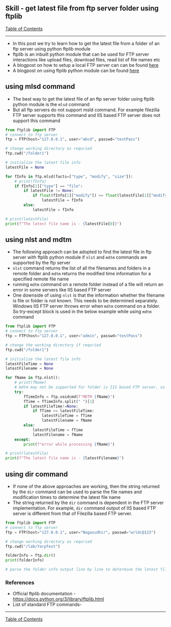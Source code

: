 ## Skill - get latest file from ftp server folder using ftplib

[Table of Contents](https://nagasudhir.blogspot.com/2020/04/taming-python-table-of-contents.html)

<hr/>

* In this post we try to learn how to get the latest file from a folder of an ftp server using python ftplib module
* ftplib is an inbuilt python module that can be used for FTP server interactions like upload files, download files, read list of file names etc
* A blogpost on how to setup a local FTP server can can be found [here](https://nagasudhir.blogspot.com/2022/02/setup-ftp-server-and-ftp-client-in.html)
* A blogpost on using ftplib python module can be found [here](https://nagasudhir.blogspot.com/2022/02/ftp-server-communication-with-ftplib.html)
 
## using mlsd command
* The best way to get the latest file of an ftp server folder using ftplib python module is the `mlsd` command
* But all ftp servers do not support msld command. For example filezilla FTP server supports this command and IIS based FTP server does not support this command
```py
from ftplib import FTP
# connect to ftp server
ftp = FTP(host="127.0.0.1", user="abcd", passwd="testPass")

# change working directory as requried
ftp.cwd("/folder1")

# initialize the latest file info
latestFile = None

for fInfo in ftp.mlsd(facts=["type", "modify", "size"]):
    # print(fInfo)
    if fInfo[1]["type"] == "file":
        if latestFile != None:
            if float(fInfo[1]["modify"]) >= float(latestFile[1]["modify"]):
                latestFile = fInfo
        else:
            latestFile = fInfo

# print(latestFile)
print(f"The latest file name is - {latestFile[0]}")

```

## using  nlst and mdtm
* The following approach can be adopted to find the latest file in ftp server with ftplib python module if `nlst` and `mdtm` commands are supported by the ftp server
* `nlst` command returns the list of all the filenames and folders in a remote folder and `mdtm` returns the modified time information for a specified remote file name
* running `mdtm` command on a remote folder instead of a file will return an error in some servers like IIS based FTP server
* One downside of using `nlst` is that the information whether the filename is file or folder is not known. This needs to be determined separately. Windows IIS FTP server throws error when `mdtm` command on a folder. So try-except block is used in the below example while using `mdtm` command

```python
from ftplib import FTP
# connect to ftp server
ftp = FTP(host="127.0.0.1", user="admin", passwd="testPass")

# change the working directory if requried
ftp.cwd("/folder1")

# initialize the latest file info
latestFileTime = None
latestFilename = None

for fName in ftp.nlst():
    # print(fName)
    # mdtm may not be supported for folder is IIS based FTP server, so wrapping with try except
    try:
        fTimeInfo = ftp.voidcmd(f"MDTM {fName}")
        fTime = fTimeInfo.split(" ")[1]
        if latestFileTime!=None:
            if fTime >= latestFileTime:
                latestFileTime = fTime
                latestFilename = fName
        else:
            latestFileTime = fTime
            latestFilename = fName
    except:
        print(f"error while processing {fName}")

# print(latestFile)
print(f"The latest file name is - {latestFilename}")

```

## using dir command
* If none of the above approaches are working, then the string returned by the `dir` command can be used to parse the file names and modification times to determine the latest file name
* The string returned by the `dir` command is dependent in the FTP server implementation. For example, `dir` command output of IIS based FTP server is different from that of Filezilla based FTP server.

```python
from ftplib import FTP
# connect to ftp server
ftp = FTP(host="127.0.0.1", user="Nagasudhir", passwd="wrldc@123")

# change working directory as requried
ftp.cwd("/lab/YarpTest")

folderInfo = ftp.dir()
print(folderInfo)

# parse the folder info output line by line to determine the latest file
```

### References
* Official ftplib documentation - https://docs.python.org/3/library/ftplib.html
* List of standard FTP commands- 


<hr/>

[Table of Contents](https://nagasudhir.blogspot.com/2020/04/taming-python-table-of-contents.html)




<!--stackedit_data:
eyJoaXN0b3J5IjpbLTE1NjkxMzA0NDAsLTc3MDAwMDIxNywxOD
U2NzIwMTQ4LDEyNjAxMjg3OTIsLTU3ODEzNTg0NywtMTQxNDI0
NzAyMywtMTU1NTU4MjQ5NCwtMTM0NDU2ODgwMSwtODM0NjI4MT
QzLC0xMDUxODc4NzgwLC0xNTEwNjg5NjQzXX0=
-->